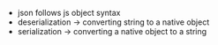 - json follows js object syntax
- deserialization -> converting string to a native object
- serialization -> converting a native object to a string
